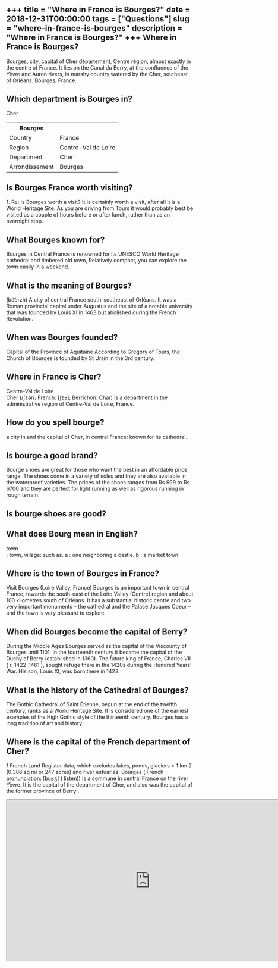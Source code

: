 +++
title = "Where in France is Bourges?"
date = 2018-12-31T00:00:00
tags = ["Questions"]
slug = "where-in-france-is-bourges"
description = "Where in France is Bourges?"
+++
Where in France is Bourges?
---------------------------

Bourges, city, capital of Cher département, Centre région, almost exactly in the centre of France. It lies on the Canal du Berry, at the confluence of the Yèvre and Auron rivers, in marshy country watered by the Cher, southeast of Orléans. Bourges, France.

Which department is Bourges in?
-------------------------------

Cher

<table><tr><th>Bourges</th></tr><tr><td>Country</td><td>France</td></tr><tr><td>Region</td><td>Centre-Val de Loire</td></tr><tr><td>Department</td><td>Cher</td></tr><tr><td>Arrondissement</td><td>Bourges</td></tr></table>

Is Bourges France worth visiting?
---------------------------------

1\. Re: Is Bourges worth a visit? It is certainly worth a visit, after all it is a World Heritage Site. As you are driving from Tours it would probably best be visited as a couple of hours before or after lunch, rather than as an overnight stop.

What Bourges known for?
-----------------------

Bourges in Central France is renowned for its UNESCO World Heritage cathedral and timbered old town, Relatively compact, you can explore the town easily in a weekend.

What is the meaning of Bourges?
-------------------------------

(bo͝orzh) A city of central France south-southeast of Orléans. It was a Roman provincial capital under Augustus and the site of a notable university that was founded by Louis XI in 1463 but abolished during the French Revolution.

When was Bourges founded?
-------------------------

Capital of the Province of Aquitaine According to Gregory of Tours, the Church of Bourges is founded by St Ursin in the 3rd century.

Where in France is Cher?
------------------------

Centre-Val de Loire  
Cher (/ʃɛər/; French: \[ʃɛʁ\]; Berrichon: Char) is a department in the administrative region of Centre-Val de Loire, France.

How do you spell bourge?
------------------------

a city in and the capital of Cher, in central France: known for its cathedral.

Is bourge a good brand?
-----------------------

Bourge shoes are great for those who want the best in an affordable price range. The shoes come in a variety of soles and they are also available in the waterproof varieties. The prices of the shoes ranges from Rs 999 to Rs 6700 and they are perfect for light running as well as rigorous running in rough terrain.

Is bourge shoes are good?
-------------------------

What does Bourg mean in English?
--------------------------------

town  
: town, village: such as. a : one neighboring a castle. b : a market town.

Where is the town of Bourges in France?
---------------------------------------

Visit Bourges (Loire Valley, France) Bourges is an important town in central France, towards the south-east of the Loire Valley (Centre) region and about 100 kilometres south of Orléans. It has a substantial historic centre and two very important monuments – the cathedral and the Palace Jacques Coeur – and the town is very pleasant to explore.

When did Bourges become the capital of Berry?
---------------------------------------------

During the Middle Ages Bourges served as the capital of the Viscounty of Bourges until 1101. In the fourteenth century it became the capital of the Duchy of Berry (established in 1360). The future king of France, Charles VII ( r. 1422–1461 ), sought refuge there in the 1420s during the Hundred Years’ War. His son, Louis XI, was born there in 1423.

What is the history of the Cathedral of Bourges?
------------------------------------------------

The Gothic Cathedral of Saint Étienne, begun at the end of the twelfth century, ranks as a World Heritage Site. It is considered one of the earliest examples of the High Gothic style of the thirteenth century. Bourges has a long tradition of art and history.

Where is the capital of the French department of Cher?
------------------------------------------------------

1 French Land Register data, which excludes lakes, ponds, glaciers &gt; 1 km 2 (0.386 sq mi or 247 acres) and river estuaries. Bourges ( French pronunciation: \[buʁʒ\] ( listen)) is a commune in central France on the river Yèvre. It is the capital of the department of Cher, and also was the capital of the former province of Berry .

<iframe allow="accelerometer; autoplay; clipboard-write; encrypted-media; gyroscope; picture-in-picture" allowfullscreen="" class="__youtube_prefs__  epyt-is-override  no-lazyload" data-no-lazy="1" data-origheight="433" data-origwidth="770" data-skipgform_ajax_framebjll="" height="433" id="_ytid_54210" loading="lazy" src="https://www.youtube.com/embed/lVA8cmJB-bI?enablejsapi=1&autoplay=0&cc_load_policy=0&cc_lang_pref=&iv_load_policy=1&loop=0&modestbranding=0&rel=1&fs=1&playsinline=0&autohide=2&theme=dark&color=red&controls=1&" title="YouTube player" width="770"></iframe>